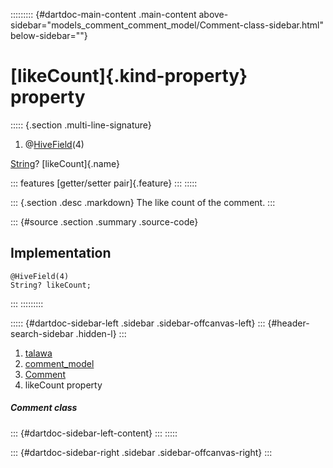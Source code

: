 ::::::::: {#dartdoc-main-content .main-content above-sidebar="models_comment_comment_model/Comment-class-sidebar.html" below-sidebar=""}
<div>

# [likeCount]{.kind-property} property

</div>

::::: {.section .multi-line-signature}
<div>

1.  @[HiveField](https://pub.dev/documentation/hive/2.2.3/hive/HiveField-class.html)(4)

</div>

[String](https://api.flutter.dev/flutter/dart-core/String-class.html)?
[likeCount]{.name}

::: features
[getter/setter pair]{.feature}
:::
:::::

::: {.section .desc .markdown}
The like count of the comment.
:::

::: {#source .section .summary .source-code}
## Implementation

``` language-dart
@HiveField(4)
String? likeCount;
```
:::
:::::::::

::::: {#dartdoc-sidebar-left .sidebar .sidebar-offcanvas-left}
::: {#header-search-sidebar .hidden-l}
:::

1.  [talawa](../../index.html)
2.  [comment_model](../../models_comment_comment_model/)
3.  [Comment](../../models_comment_comment_model/Comment-class.html)
4.  likeCount property

##### Comment class

::: {#dartdoc-sidebar-left-content}
:::
:::::

::: {#dartdoc-sidebar-right .sidebar .sidebar-offcanvas-right}
:::
